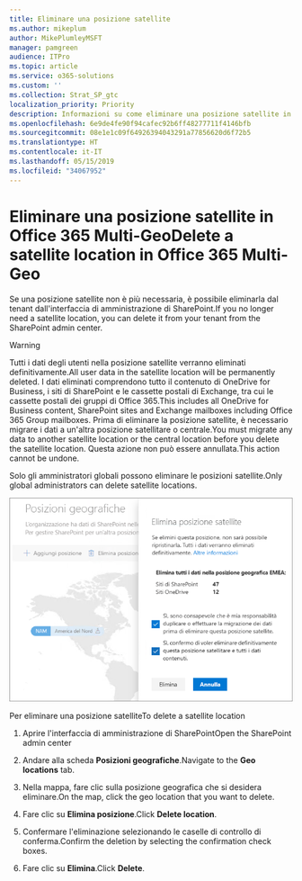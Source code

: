 ```yaml
---
title: Eliminare una posizione satellite
ms.author: mikeplum
author: MikePlumleyMSFT
manager: pamgreen
audience: ITPro
ms.topic: article
ms.service: o365-solutions
ms.custom: ''
ms.collection: Strat_SP_gtc
localization_priority: Priority
description: Informazioni su come eliminare una posizione satellite in Office 365 Multi-Geo.
ms.openlocfilehash: 6e9de4fe90f94cafec92b6ff48277711f4146bfb
ms.sourcegitcommit: 08e1e1c09f64926394043291a77856620d6f72b5
ms.translationtype: HT
ms.contentlocale: it-IT
ms.lasthandoff: 05/15/2019
ms.locfileid: "34067952"
---
```

# <a name="delete-a-satellite-location-in-office-365-multi-geo"></a><span data-ttu-id="5003e-103">Eliminare una posizione satellite in Office 365 Multi-Geo</span><span class="sxs-lookup"><span data-stu-id="5003e-103">Delete a satellite location in Office 365 Multi-Geo</span></span>

<span data-ttu-id="5003e-104">Se una posizione satellite non è più necessaria, è possibile eliminarla dal tenant dall'interfaccia di amministrazione di SharePoint.</span><span class="sxs-lookup"><span data-stu-id="5003e-104">If you no longer need a satellite location, you can delete it from your tenant from the SharePoint admin center.</span></span>

> [!WARNING]
> <span data-ttu-id="5003e-105">Tutti i dati degli utenti nella posizione satellite verranno eliminati definitivamente.</span><span class="sxs-lookup"><span data-stu-id="5003e-105">All user data in the satellite location will be permanently deleted.</span></span> <span data-ttu-id="5003e-106">I dati eliminati comprendono tutto il contenuto di OneDrive for Business, i siti di SharePoint e le cassette postali di Exchange, tra cui le cassette postali dei gruppi di Office 365.</span><span class="sxs-lookup"><span data-stu-id="5003e-106">This includes all OneDrive for Business content, SharePoint sites and Exchange mailboxes including Office 365 Group mailboxes.</span></span> <span data-ttu-id="5003e-107">Prima di eliminare la posizione satellite, è necessario migrare i dati a un'altra posizione satellitare o centrale.</span><span class="sxs-lookup"><span data-stu-id="5003e-107">You must migrate any data to another satellite location or the central location before you delete the satellite location.</span></span> <span data-ttu-id="5003e-108">Questa azione non può essere annullata.</span><span class="sxs-lookup"><span data-stu-id="5003e-108">This action cannot be undone.</span></span>

<span data-ttu-id="5003e-109">Solo gli amministratori globali possono eliminare le posizioni satellite.</span><span class="sxs-lookup"><span data-stu-id="5003e-109">Only global administrators can delete satellite locations.</span></span>

![Schermata dell’interfaccia di amministrazione multi-geo che mostra l’eliminazione di una posizione geografica nell'interfaccia utente](media/multi-geo-delete-satellite-location.png)

<span data-ttu-id="5003e-111">Per eliminare una posizione satellite</span><span class="sxs-lookup"><span data-stu-id="5003e-111">To delete a satellite location</span></span>

1. <span data-ttu-id="5003e-112">Aprire l'interfaccia di amministrazione di SharePoint</span><span class="sxs-lookup"><span data-stu-id="5003e-112">Open the SharePoint admin center</span></span>

2. <span data-ttu-id="5003e-113">Andare alla scheda **Posizioni geografiche**.</span><span class="sxs-lookup"><span data-stu-id="5003e-113">Navigate to the **Geo locations** tab.</span></span>

3. <span data-ttu-id="5003e-114">Nella mappa, fare clic sulla posizione geografica che si desidera eliminare.</span><span class="sxs-lookup"><span data-stu-id="5003e-114">On the map, click the geo location that you want to delete.</span></span>

4. <span data-ttu-id="5003e-115">Fare clic su **Elimina posizione**.</span><span class="sxs-lookup"><span data-stu-id="5003e-115">Click **Delete location**.</span></span>

5. <span data-ttu-id="5003e-116">Confermare l'eliminazione selezionando le caselle di controllo di conferma.</span><span class="sxs-lookup"><span data-stu-id="5003e-116">Confirm the deletion by selecting the confirmation check boxes.</span></span>

6. <span data-ttu-id="5003e-117">Fare clic su **Elimina**.</span><span class="sxs-lookup"><span data-stu-id="5003e-117">Click **Delete**.</span></span>
